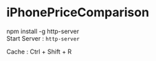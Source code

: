 # iPhonePriceComparison

 npm install -g http-server    
 Start Server : `http-server` 


 Cache : Ctrl + Shift + R 
 
